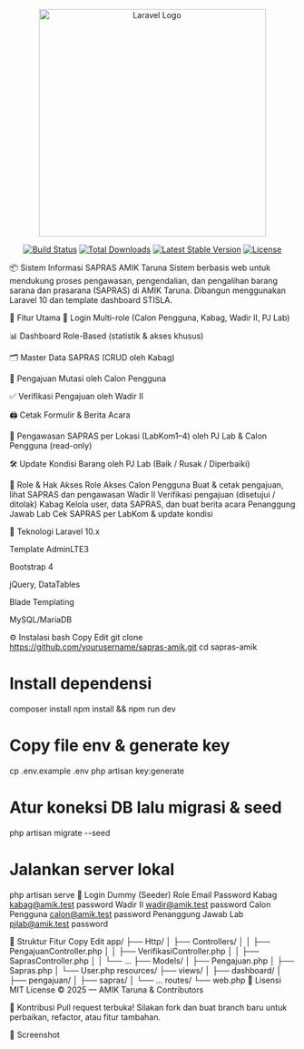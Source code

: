 <p align="center"><a href="https://laravel.com" target="_blank"><img src="https://raw.githubusercontent.com/laravel/art/master/logo-lockup/5%20SVG/2%20CMYK/1%20Full%20Color/laravel-logolockup-cmyk-red.svg" width="400" alt="Laravel Logo"></a></p>

<p align="center">
<a href="https://github.com/laravel/framework/actions"><img src="https://github.com/laravel/framework/workflows/tests/badge.svg" alt="Build Status"></a>
<a href="https://packagist.org/packages/laravel/framework"><img src="https://img.shields.io/packagist/dt/laravel/framework" alt="Total Downloads"></a>
<a href="https://packagist.org/packages/laravel/framework"><img src="https://img.shields.io/packagist/v/laravel/framework" alt="Latest Stable Version"></a>
<a href="https://packagist.org/packages/laravel/framework"><img src="https://img.shields.io/packagist/l/laravel/framework" alt="License"></a>
</p>

📦 Sistem Informasi SAPRAS AMIK Taruna
Sistem berbasis web untuk mendukung proses pengawasan, pengendalian, dan pengalihan barang sarana dan prasarana (SAPRAS) di AMIK Taruna. Dibangun menggunakan Laravel 10 dan template dashboard STISLA.

🎯 Fitur Utama
🔐 Login Multi-role (Calon Pengguna, Kabag, Wadir II, PJ Lab)

📊 Dashboard Role-Based (statistik & akses khusus)

🗂️ Master Data SAPRAS (CRUD oleh Kabag)

📨 Pengajuan Mutasi oleh Calon Pengguna

✅ Verifikasi Pengajuan oleh Wadir II

🖨️ Cetak Formulir & Berita Acara

📍 Pengawasan SAPRAS per Lokasi (LabKom1–4) oleh PJ Lab & Calon Pengguna (read-only)

🛠️ Update Kondisi Barang oleh PJ Lab (Baik / Rusak / Diperbaiki)

👥 Role & Hak Akses
Role	Akses
Calon Pengguna	Buat & cetak pengajuan, lihat SAPRAS dan pengawasan
Wadir II	Verifikasi pengajuan (disetujui / ditolak)
Kabag	Kelola user, data SAPRAS, dan buat berita acara
Penanggung Jawab Lab	Cek SAPRAS per LabKom & update kondisi

🚀 Teknologi
Laravel 10.x

Template AdminLTE3

Bootstrap 4

jQuery, DataTables

Blade Templating

MySQL/MariaDB

⚙️ Instalasi
bash
Copy
Edit
git clone https://github.com/yourusername/sapras-amik.git
cd sapras-amik

# Install dependensi
composer install
npm install && npm run dev

# Copy file env & generate key
cp .env.example .env
php artisan key:generate

# Atur koneksi DB lalu migrasi & seed
php artisan migrate --seed

# Jalankan server lokal
php artisan serve
🧪 Login Dummy (Seeder)
Role	Email	Password
Kabag	kabag@amik.test	password
Wadir II	wadir@amik.test	password
Calon Pengguna	calon@amik.test	password
Penanggung Jawab Lab	pjlab@amik.test	password

📁 Struktur Fitur
Copy
Edit
app/
├── Http/
│   ├── Controllers/
│   │   ├── PengajuanController.php
│   │   ├── VerifikasiController.php
│   │   ├── SaprasController.php
│   │   └── ...
├── Models/
│   ├── Pengajuan.php
│   ├── Sapras.php
│   └── User.php
resources/
├── views/
│   ├── dashboard/
│   ├── pengajuan/
│   ├── sapras/
│   └── ...
routes/
└── web.php
📃 Lisensi
MIT License © 2025 — AMIK Taruna & Contributors

🤝 Kontribusi
Pull request terbuka! Silakan fork dan buat branch baru untuk perbaikan, refactor, atau fitur tambahan.

📸 Screenshot



